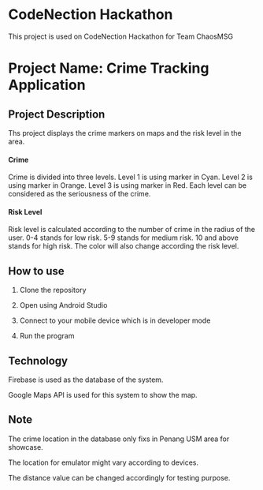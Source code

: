 # CodeNection Hackathon
This project is used on CodeNection Hackathon for Team ChaosMSG

# Project Name: Crime Tracking Application

## Project Description
Ths project displays the crime markers on maps and the risk level in the area.

#### Crime
Crime is divided into three levels. 
Level 1 is using marker in Cyan.
Level 2 is using marker in Orange.
Level 3 is using marker in Red.
Each level can be considered as the seriousness of the crime.

#### Risk Level
Risk level is calculated according to the number of crime in the radius of the user.
0-4 stands for low risk.
5-9 stands for medium risk.
10 and above stands for high risk.
The color will also change according the risk level.

## How to use
1. Clone the repository

2. Open using Android Studio

3. Connect to your mobile device which is in developer mode

4. Run the program

## Technology
Firebase is used as the database of the system.

Google Maps API is used for this system to show the map.

## Note
The crime location in the database only fixs in Penang USM area for showcase.

The location for emulator might vary according to devices.

The distance value can be changed accordingly for testing purpose.
